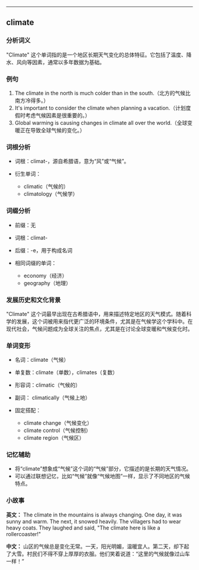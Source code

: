 
---------------
## climate
### 分析词义
"Climate" 这个单词指的是一个地区长期天气变化的总体特征。它包括了温度、降水、风向等因素，通常以多年数据为基础。

### 例句
1. The climate in the north is much colder than in the south.（北方的气候比南方冷得多。）
2. It's important to consider the climate when planning a vacation.（计划度假时考虑气候因素是很重要的。）
3. Global warming is causing changes in climate all over the world.（全球变暖正在导致全球气候的变化。）

### 词根分析
- 词根：climat-，源自希腊语，意为“风”或“气候”。

- 衍生单词：
  - climatic（气候的）
  - climatology（气候学）

### 词缀分析
- 前缀：无
- 词根：climat-
- 后缀：-e，用于构成名词

- 相同词缀的单词：
  - economy（经济）
  - geography（地理）

### 发展历史和文化背景
"Climate" 这个词最早出现在古希腊语中，用来描述特定地区的天气模式。随着科学的发展，这个词被用来指代更广泛的环境条件，尤其是在气候学这个学科中。在现代社会，气候问题成为全球关注的焦点，尤其是在讨论全球变暖和气候变化时。

### 单词变形
- 名词：climate（气候）
- 单复数：climate（单数），climates（复数）
- 形容词：climatic（气候的）
- 副词： climatically（气候上地）

- 固定搭配：
  - climate change（气候变化）
  - climate control（气候控制）
  - climate region（气候区）

### 记忆辅助
- 将“climate”想象成“气候”这个词的“气候”部分，它描述的是长期的天气情况。
- 可以通过联想记忆，比如“气候”就像“气候地图”一样，显示了不同地区的气候特点。

### 小故事
**英文：** 
The climate in the mountains is always changing. One day, it was sunny and warm. The next, it snowed heavily. The villagers had to wear heavy coats. They laughed and said, "The climate here is like a rollercoaster!"

**中文：**
山区的气候总是变化无常。一天，阳光明媚，温暖宜人。第二天，却下起了大雪。村民们不得不穿上厚厚的衣服。他们笑着说道：“这里的气候就像过山车一样！”

